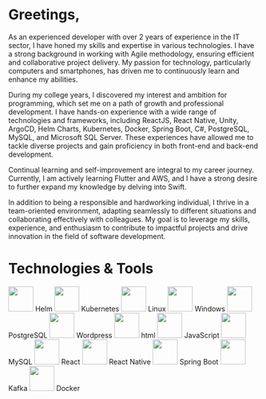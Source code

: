 # Greetings, 
As an experienced developer with over 2 years of experience in the IT sector, I have honed my skills and expertise in various technologies. I have a strong background in working with Agile methodology, ensuring efficient and collaborative project delivery. My passion for technology, particularly computers and smartphones, has driven me to continuously learn and enhance my abilities.

During my college years, I discovered my interest and ambition for programming, which set me on a path of growth and professional development. I have hands-on experience with a wide range of technologies and frameworks, including ReactJS, React Native, Unity, ArgoCD, Helm Charts, Kubernetes, Docker, Spring Boot, C#, PostgreSQL, MySQL, and Microsoft SQL Server. These experiences have allowed me to tackle diverse projects and gain proficiency in both front-end and back-end development.

Continual learning and self-improvement are integral to my career journey. Currently, I am actively learning Flutter and AWS, and I have a strong desire to further expand my knowledge by delving into Swift.

In addition to being a responsible and hardworking individual, I thrive in a team-oriented environment, adapting seamlessly to different situations and collaborating effectively with colleagues. My goal is to leverage my skills, experience, and enthusiasm to contribute to impactful projects and drive innovation in the field of software development.
# Technologies & Tools


<img src="https://github.com/btaras1/btaras1/assets/61714341/e00368bc-a81c-41ae-b15e-d2e34615557d" width="50" height="50"> Helm
<img src="https://github.com/btaras1/btaras1/assets/61714341/3a94eecc-fe6b-4340-968d-d66e1d6102c0" width="50" height="50"> Kubernetes
<img src="https://github.com/btaras1/btaras1/assets/61714341/1bbb866c-4eeb-4356-af69-7f47e9531e95" width="50" height="50"> Linux
<img src="https://github.com/btaras1/btaras1/assets/61714341/e1111b1f-514b-411e-9b47-6d0419f26369" width="50" height="50"> Windows
<img src="https://github.com/btaras1/btaras1/assets/61714341/bf09b6fd-9305-4422-9043-cc1dd270071d" width="50" height="50"> PostgreSQL
<img src="https://github.com/btaras1/btaras1/assets/61714341/bc921e19-d6f9-485f-bda7-b81a4710e2ab" width="50" height="50"> Wordpress
<img src="https://github.com/btaras1/btaras1/assets/61714341/0cf48f20-9aa0-4ea9-86d3-0e08a589476e" width="50" height="50"> html
<img src="https://github.com/btaras1/btaras1/assets/61714341/81990274-6606-4ef0-87c3-f0ad1f4f597d" width="50" height="50"> JavaScript
<img src="https://github.com/btaras1/btaras1/assets/61714341/a5a5e083-7eb3-4622-8222-afe4491aabae" width="50" height="50"> MySQL
<img src="https://github.com/btaras1/btaras1/assets/61714341/f75b8dd4-2f5b-4386-96d3-b30779143d3f" width="50" height="50"> React
<img src="https://github.com/btaras1/btaras1/assets/61714341/f75b8dd4-2f5b-4386-96d3-b30779143d3f" width="50" height="50"> React Native
<img src="https://github.com/btaras1/btaras1/assets/61714341/9510fbff-0c61-47e6-bfab-2f122d9fbd2b" width="50" height="50"> Spring Boot
<img src="https://github.com/btaras1/btaras1/assets/61714341/fd33ba5e-e358-429b-b31c-3e0db57c3602" width="50" height="50"> Kafka
<img src="https://github.com/btaras1/btaras1/assets/61714341/d9b0d544-d392-42a7-b329-f73b310d07eb" width="50" height="50"> Docker

